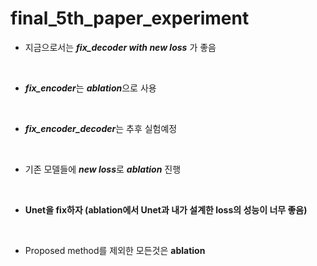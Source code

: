 # final_5th_paper_experiment
* 지금으로서는 ***fix_decoder with new loss*** 가 좋음
<br/>

* ***fix_encoder***는 ***ablation***으로 사용
<br/>

* ***fix_encoder_decoder***는 추후 실험예정
<br/>

* 기존 모델들에 ***new loss***로 ***ablation*** 진행
<br/>

* **Unet을 fix하자 (ablation에서 Unet과 내가 설계한 loss의 성능이 너무 좋음)**
<br/>

* Proposed method를 제외한 모든것은 **ablation**


